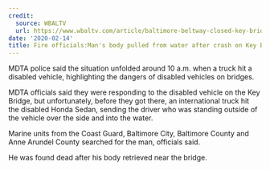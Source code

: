 ```yaml
---
credit:
  source: WBALTV
  url: https://www.wbaltv.com/article/baltimore-beltway-closed-key-bridge-crash-investigation-mdta/30927773
date: '2020-02-14'
title: Fire officials:Man's body pulled from water after crash on Key Bridge
---
```

MDTA police said the situation unfolded around 10 a.m. when a truck hit a disabled vehicle, highlighting the dangers of disabled vehicles on bridges.

MDTA officials said they were responding to the disabled vehicle on the Key Bridge, but unfortunately, before they got there, an international truck hit the disabled Honda Sedan, sending the driver who was standing outside of the vehicle over the side and into the water.

Marine units from the Coast Guard, Baltimore City, Baltimore County and Anne Arundel County searched for the man, officials said.

He was found dead after his body retrieved near the bridge.
